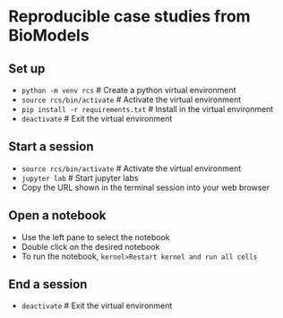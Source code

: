 # Reproducible case studies from BioModels

## Set up
- ``python -m venv rcs``  # Create a python virtual environment
- ``source rcs/bin/activate``  # Activate the virtual environment
- ``pip install -r requirements.txt``  # Install in the virtual environment
- ``deactivate``   # Exit the virtual environment

## Start a session
- ``source rcs/bin/activate``  # Activate the virtual environment
- ``jupyter lab``  # Start jupyter labs
- Copy the URL shown in the terminal session into your web browser

## Open a notebook
- Use the left pane to select the notebook
- Double click on the desired notebook
- To run the notebook, ``kernel>Restart kernel and run all cells``

## End a session
- ``deactivate``   # Exit the virtual environment
